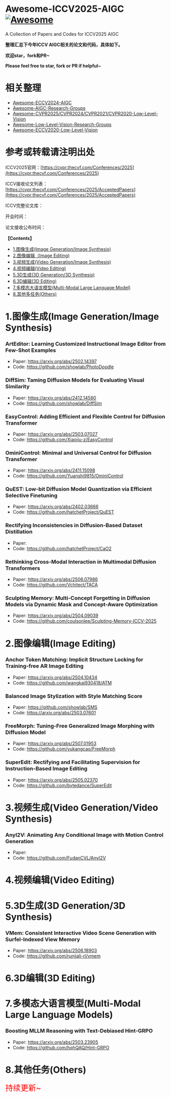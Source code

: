 # Awesome-ICCV2025-AIGC[![Awesome](https://cdn.rawgit.com/sindresorhus/awesome/d7305f38d29fed78fa85652e3a63e154dd8e8829/media/badge.svg)](https://github.com/sindresorhus/awesome)

A Collection of Papers and Codes for ICCV2025 AIGC

**整理汇总下今年ICCV AIGC相关的论文和代码，具体如下。**

**欢迎star，fork和PR~**

**Please feel free to star, fork or PR if helpful~**

# 相关整理

- [Awesome-ECCV2024-AIGC](https://github.com/Kobaayyy/Awesome-CVPR2024-ECCV2024-AIGC/blob/main/ECCV2024.md)
- [Awesome-AIGC-Research-Groups](https://github.com/Kobaayyy/Awesome-AIGC-Research-Groups)
- [Awesome-CVPR2025/CVPR2024/CVPR2021/CVPR2020-Low-Level-Vision](https://github.com/Kobaayyy/Awesome-CVPR2025-CVPR2024-CVPR2021-CVPR2020-Low-Level-Vision)
- [Awesome-Low-Level-Vision-Research-Groups](https://github.com/Kobaayyy/Awesome-Low-Level-Vision-Research-Groups)
- [Awesome-ECCV2020-Low-Level-Vision](https://github.com/Kobaayyy/Awesome-ECCV2020-Low-Level-Vision)
  
# **参考或转载请注明出处**

ICCV2025官网：[https://cvpr.thecvf.com/Conferences/2025](https://cvpr.thecvf.com/Conferences/2025)

ICCV接收论文列表：[https://cvpr.thecvf.com/Conferences/2025/AcceptedPapers](https://cvpr.thecvf.com/Conferences/2025/AcceptedPapers)

ICCV完整论文库：

开会时间：

论文接收公布时间：

**【Contents】**

- [1.图像生成(Image Generation/Image Synthesis)](#1.图像生成)
- [2.图像编辑（Image Editing)](#2.图像编辑)
- [3.视频生成(Video Generation/Image Synthesis)](#3.视频生成)
- [4.视频编辑(Video Editing)](#4.视频编辑)
- [5.3D生成(3D Generation/3D Synthesis)](#5.3D生成)
- [6.3D编辑(3D Editing)](#6.3D编辑)
- [7.多模态大语言模型(Multi-Modal Large Language Model)](#7.大语言模型)
- [8.其他多任务(Others)](#8.其他)

<a name="1.图像生成"></a>

# 1.图像生成(Image Generation/Image Synthesis)

### ArtEditor: Learning Customized Instructional Image Editor from Few-Shot Examples

- Paper: https://arxiv.org/abs/2502.14397
- Code: https://github.com/showlab/PhotoDoodle

### DiffSim: Taming Diffusion Models for Evaluating Visual Similarity  

- Paper: https://arxiv.org/abs/2412.14580
- Code: https://github.com/showlab/DiffSim
  
### EasyControl: Adding Efficient and Flexible Control for Diffusion Transformer

- Paper: https://arxiv.org/abs/2503.07027
- Code: https://github.com/Xiaojiu-z/EasyControl

### OminiControl: Minimal and Universal Control for Diffusion Transformer

- Paper: https://arxiv.org/abs/2411.15098
- Code: https://github.com/Yuanshi9815/OminiControl

### QuEST: Low-bit Diffusion Model Quantization via Efficient Selective Finetuning

- Paper: https://arxiv.org/abs/2402.03666
- Code: https://github.com/hatchetProject/QuEST

### Rectifying Inconsistencies in Diffusion-Based Dataset Distillation

- Paper: 
- Code: https://github.com/hatchetProject/CaO2

### Rethinking Cross-Modal Interaction in Multimodal Diffusion Transformers

- Paper: https://arxiv.org/abs/2506.07986
- Code: https://github.com/Vchitect/TACA
  
### Sculpting Memory: Multi-Concept Forgetting in Diffusion Models via Dynamic Mask and Concept-Aware Optimization

- Paper: https://arxiv.org/abs/2504.09039
- Code: https://github.com/coulsonlee/Sculpting-Memory-ICCV-2025


  
<a name="2.图像编辑"></a>

# 2.图像编辑(Image Editing)

### Anchor Token Matching: Implicit Structure Locking for Training-free AR Image Editing

- Paper: https://arxiv.org/abs/2504.10434
- Code: https://github.com/wangkai930418/ATM
  
### Balanced Image Stylization with Style Matching Score

- Paper: https://github.com/showlab/SMS
- Code: https://arxiv.org/abs/2503.07601

### FreeMorph: Tuning-Free Generalized Image Morphing with Diffusion Model

- Paper: https://arxiv.org/abs/2507.01953
- Code: https://github.com/yukangcao/FreeMorph
  
### SuperEdit: Rectifying and Facilitating Supervision for Instruction-Based Image Editing

- Paper: https://arxiv.org/abs/2505.02370
- Code: https://github.com/bytedance/SuperEdit

  
<a name="3.视频生成"></a>

# 3.视频生成(Video Generation/Video Synthesis)

### AnyI2V: Animating Any Conditional Image with Motion Control Generation

- Paper: 
- Code: https://github.com/FudanCVL/AnyI2V

  
<a name="4.视频编辑"></a>

# 4.视频编辑(Video Editing)



<a name="5.3D生成"></a>

# 5.3D生成(3D Generation/3D Synthesis)

### VMem: Consistent Interactive Video Scene Generation with Surfel-Indexed View Memory

- Paper: https://arxiv.org/abs/2506.18903
- Code: https://github.com/runjiali-rl/vmem
  
<a name="6.3D编辑"></a>

# 6.3D编辑(3D Editing)


  
<a name="7.大语言模型"></a>

# 7.多模态大语言模型(Multi-Modal Large Language Models)

### Boosting MLLM Reasoning with Text-Debiased Hint-GRPO

- Paper: https://arxiv.org/abs/2503.23905
- Code: https://github.com/hqhQAQ/Hint-GRPO

  
<a name="8.其他"></a>

# 8.其他任务(Others)


  
<font color=red size=5>持续更新~</font>
